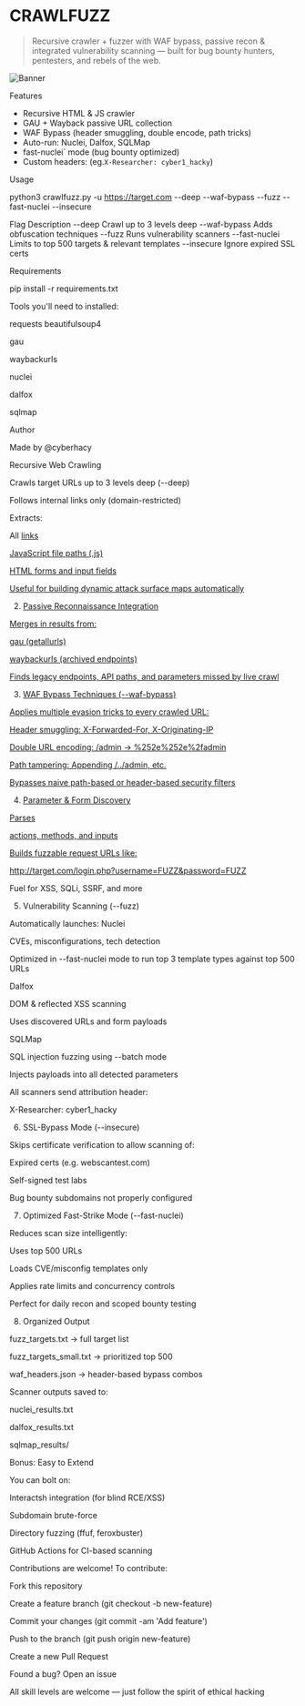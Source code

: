 # CRAWLFUZZ 

> Recursive crawler + fuzzer with WAF bypass, passive recon & integrated vulnerability scanning — built for bug bounty hunters, pentesters, and rebels of the web.

![Banner](https://raw.githubusercontent.com/cyberhacy/crawlfuzz/main/banner.png)



   Features

-  Recursive HTML & JS crawler
-  GAU + Wayback passive URL collection
-  WAF Bypass (header smuggling, double encode, path tricks)
-  Auto-run: Nuclei, Dalfox, SQLMap
-  fast-nuclei` mode (bug bounty optimized)
-  Custom headers: (eg.`X-Researcher: cyber1_hacky`)


 Usage

python3 crawlfuzz.py -u https://target.com --deep --waf-bypass --fuzz --fast-nuclei --insecure

  Flag	                Description
--deep	                Crawl up to 3 levels deep
--waf-bypass	          Adds obfuscation techniques
--fuzz	                Runs vulnerability scanners
--fast-nuclei	          Limits to top 500 targets & relevant templates
--insecure	            Ignore expired SSL certs


 Requirements

pip install -r requirements.txt

Tools you'll need to installed:

requests
beautifulsoup4

gau
    
waybackurls

nuclei
    
dalfox
    
sqlmap

 Author

Made by @cyberhacy

Recursive Web Crawling

 Crawls target URLs up to 3 levels deep (--deep)

 Follows internal links only (domain-restricted)

  Extracts:

  All <a href> links

  JavaScript file paths (.js)

  HTML forms and input fields

  Useful for building dynamic attack surface maps automatically

2. Passive Reconnaissance Integration

Merges in results from:

gau (getallurls)

waybackurls (archived endpoints)

Finds legacy endpoints, API paths, and parameters missed by live crawl

3. WAF Bypass Techniques (--waf-bypass)

Applies multiple evasion tricks to every crawled URL:

Header smuggling: X-Forwarded-For, X-Originating-IP

Double URL encoding: /admin → %252e%252e%2fadmin

Path tampering: Appending /../admin, etc.

Bypasses naive path-based or header-based security filters

4. Parameter & Form Discovery

Parses <form> actions, methods, and inputs

Builds fuzzable request URLs like:

http://target.com/login.php?username=FUZZ&password=FUZZ

Fuel for XSS, SQLi, SSRF, and more

5. Vulnerability Scanning (--fuzz)

Automatically launches:
Nuclei

CVEs, misconfigurations, tech detection
    
Optimized in --fast-nuclei mode to run top 3 template types against top 500 URLs

Dalfox

DOM & reflected XSS scanning

Uses discovered URLs and form payloads

SQLMap

SQL injection fuzzing using --batch mode

Injects payloads into all detected parameters

All scanners send attribution header:

X-Researcher: cyber1_hacky

6. SSL-Bypass Mode (--insecure)

Skips certificate verification to allow scanning of:

Expired certs (e.g. webscantest.com)

Self-signed test labs

 Bug bounty subdomains not properly configured
    
7. Optimized Fast-Strike Mode (--fast-nuclei)

Reduces scan size intelligently:

Uses top 500 URLs

Loads CVE/misconfig templates only

Applies rate limits and concurrency controls

 Perfect for daily recon and scoped bounty testing
    
 8. Organized Output

fuzz_targets.txt → full target list

fuzz_targets_small.txt → prioritized top 500

waf_headers.json → header-based bypass combos
    
Scanner outputs saved to:

nuclei_results.txt

dalfox_results.txt

sqlmap_results/
        
Bonus: Easy to Extend

You can bolt on:

Interactsh integration (for blind RCE/XSS)

Subdomain brute-force

Directory fuzzing (ffuf, feroxbuster)

GitHub Actions for CI-based scanning


Contributions are welcome! To contribute:

Fork this repository

Create a feature branch (git checkout -b new-feature)

Commit your changes (git commit -am 'Add feature')

Push to the branch (git push origin new-feature)

Create a new Pull Request

Found a bug? Open an issue

All skill levels are welcome — just follow the spirit of ethical hacking

